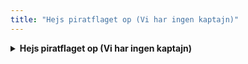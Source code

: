```yaml
---
title: "Hejs piratflaget op (Vi har ingen kaptajn)"
---
```

<details>
  <summary><strong>Hejs piratflaget op (Vi har ingen kaptajn)</strong></summary>
  <p><i>Melodi: Sloop John B</i><br>
  <i>Ord: Rasmus E</i><br><br>
  Rødder fra Sydhavnen<br>
  Hejs piratflaget op<br>
  Vi har ingen kaptajn, vi vil ikke hjem<br>
  Vi vil ikke hjem<br>
  Vi ka ik' finde hje-e-em<br>
  Det her 'den bedste, kamp vi har været til<br><br>
  Rødder fra Valby af...<br>
  Rødder fra Vesterbro...<br>
  Rødder fra Nørrebro...</p>
</details>
